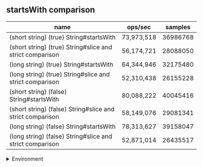## startsWith comparison

|name|ops/sec|samples|
|-|-|-|
|(short string) (true) String#startsWith|73,973,518|36986768|
|(short string) (true) String#slice and strict comparison|56,174,721|28088050|
|(long string) (true) String#startsWith|64,344,946|32175480|
|(long string) (true) String#slice and strict comparison|52,310,438|26155228|
|(short string) (false) String#startsWith|80,088,222|40045416|
|(short string) (false) String#slice and strict comparison|58,149,076|29081341|
|(long string) (false) String#startsWith|78,313,627|39158047|
|(long string) (false) String#slice and strict comparison|52,871,014|26435517|


<details>
<summary>Environment</summary>

* __Machine:__ linux x64 | 4 vCPUs | 7.6GB Mem
* __Run:__ Wed Oct 15 2025 23:05:03 GMT+0000 (Coordinated Universal Time)
* __Node:__ `v24.9.0`
</details>

<!--
{"environment":{"platform":"linux","arch":"x64","cpus":4,"totalMemory":7.597843170166016},"benchmarks":[{"name":"(short string) (true) String#startsWith","samples":36986768,"opsSec":73973518.98609065},{"name":"(short string) (true) String#slice and strict comparison","samples":28088050,"opsSec":56174721.58468176},{"name":"(long string) (true) String#startsWith","samples":32175480,"opsSec":64344946.83602828},{"name":"(long string) (true) String#slice and strict comparison","samples":26155228,"opsSec":52310438.528313525},{"name":"(short string) (false) String#startsWith","samples":40045416,"opsSec":80088222.7257036},{"name":"(short string) (false) String#slice and strict comparison","samples":29081341,"opsSec":58149076.86048695},{"name":"(long string) (false) String#startsWith","samples":39158047,"opsSec":78313627.1207457},{"name":"(long string) (false) String#slice and strict comparison","samples":26435517,"opsSec":52871014.43772466}]}-->
